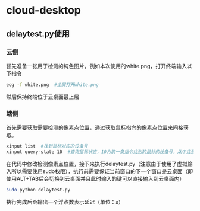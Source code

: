 # cloud-desktop
## delaytest.py使用
### 云侧
预先准备一张用于检测的纯色图片，例如本次使用的white.png，打开终端输入以下指令

```bash
eog -f white.png  #全屏打开white.png
```

然后保持终端位于云桌面最上层
### 端侧
首先需要获取需要检测的像素点位置，通过获取鼠标指向的像素点位置来间接获取。

```bash
xinput list  #找到鼠标对应的设备号
xinput query-state 10  #查询鼠标状态，10为前一条指令找到的鼠标的设备号，从中找到鼠标的坐标
```

在代码中修改检测像素点位置，接下来执行delaytest.py（注意由于使用了虚拟输入所以需要使用sudo权限），执行前需要保证当前窗口的下一个窗口是云桌面（即使用ALT+TAB后会切换到云桌面并且此时输入的键可以直接输入到云桌面内）

```bash
sudo python delaytest.py
```

执行完成后会输出一个浮点数表示延迟（单位：s）